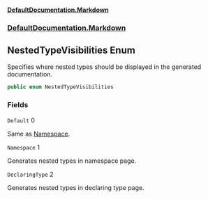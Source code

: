 #### [DefaultDocumentation\.Markdown](../../../index.md 'index')
### [DefaultDocumentation\.Markdown](../../../index.md#DefaultDocumentation.Markdown 'DefaultDocumentation\.Markdown')

## NestedTypeVisibilities Enum

Specifies where nested types should be displayed in the generated documentation\.

```csharp
public enum NestedTypeVisibilities
```
### Fields

<a name='DefaultDocumentation.Markdown.NestedTypeVisibilities.Default'></a>

`Default` 0

Same as [Namespace](DefaultDocumentation/Markdown/NestedTypeVisibilities/index.md#DefaultDocumentation.Markdown.NestedTypeVisibilities.Namespace 'DefaultDocumentation\.Markdown\.NestedTypeVisibilities\.Namespace')\.

<a name='DefaultDocumentation.Markdown.NestedTypeVisibilities.Namespace'></a>

`Namespace` 1

Generates nested types in namespace page\.

<a name='DefaultDocumentation.Markdown.NestedTypeVisibilities.DeclaringType'></a>

`DeclaringType` 2

Generates nested types in declaring type page\.